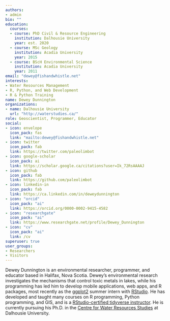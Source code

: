 ```yaml
---
authors:
- admin
bio: ""
education:
  courses:
  - course: PhD Civil & Resource Engineering
    institution: Dalhousie University
    year: est. 2020
  - course: MSc Geology
    institution: Acadia University
    year: 2015
  - course: BScH Environmental Science
    institution: Acadia University
    year: 2011
email: "dewey@fishandwhistle.net"
interests:
- Water Resources Management
- R, Python, and Web Development
- R & Python Training
name: Dewey Dunnington
organizations:
- name: Dalhousie University
  url: "http://waterstudies.ca/"
role: Geoscientist, Programmer, Educator
social:
- icon: envelope
  icon_pack: fas
  link: "mailto:dewey@fishandwhistle.net"
- icon: twitter
  icon_pack: fab
  link: https://twitter.com/paleolimbot
- icon: google-scholar
  icon_pack: ai
  link: https://scholar.google.ca/citations?user=Ik_72RsAAAAJ
- icon: github
  icon_pack: fab
  link: https://github.com/paleolimbot
- icon: linkedin-in
  icon_pack: fab
  link: https://ca.linkedin.com/in/deweydunnington
- icon: "orcid"
  icon_pack: "ai"
  link: https://orcid.org/0000-0002-9415-4582
- icon: "researchgate"
  icon_pack: "ai"
  link: https://www.researchgate.net/profile/Dewey_Dunnington
- icon: "cv"
  icon_pack: "ai"
  link: /cv
superuser: true
user_groups:
- Researchers
- Visitors
---
```


Dewey Dunnington is an environmental researcher, programmer, and educator based in Halifax, Nova Scotia. Dewey’s environmental research investigates the mechanisms that control toxic metals in lakes, while his programming has led him to develop mobile applications, web apps, and R packages, most recently as the [ggplot2](https://ggplot2.tidyverse.org/) summer intern with [RStudio](https://rstudio.com/). He has developed and taught many courses on R programming, Python programming, and GIS, and is a [RStudio-certified tidyverse instructor](https://blog.rstudio.com/2019/02/28/rstudio-instructor-training/). He is currently pursuing his Ph.D. in the [Centre for Water Resources Studies](http://waterstudies.ca/) at Dalhousie University.
